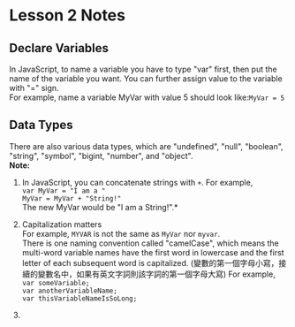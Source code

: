 # Lesson 2 Notes

## Declare Variables
In JavaScript, to name a variable you have to type "var" first, then put the name of the variable you want. You can further assign value to the variable with "=" sign.<br/>
For example, name a variable MyVar with value 5 should look like:`MyVar = 5`<br/>

## Data Types
There are also various data types, which are "undefined", "null", "boolean", "string", "symbol", "bigint, "number", and "object". <br/>
**Note:** <br/>
1. In JavaScript, you can concatenate strings with `+`. For example, <br/>
`var MyVar = "I am a "` <br/>
`MyVar = MyVar + "String!"` <br/>
The new MyVar would be "I am a String!".*

2. Capitalization matters <br/>
For example, `MYVAR` is not the same as `MyVar` nor `myvar`. <br/>
There is one naming convention called "camelCase", which means the multi-word variable names have the first word in lowercase and the first letter of each subsequent word is capitalized. (變數的第一個字母小寫，接續的變數名中，如果有英文字詞則該字詞的第一個字母大寫) For example, <br/>
`var someVariable;`<br/>
`var anotherVariableName;`<br/>
`var thisVariableNameIsSoLong;`<br/>

3. 
